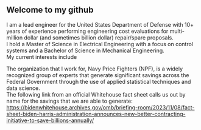 ## Welcome to my github 

I am a lead engineer for the United States Department of Defense with 10+ years of experience performing engineering cost evaluations for multi-million dollar (and sometimes billion dollar) repair/spare proposals.  
I hold a Master of Science in Electrical Engineering with a focus on control systems and a Bachelor of Science in Mechanical Engineering.  
My current interests include 










The organization that I work for, Navy Price Fighters (NPF), is a widely recognized group of experts that generate significant savings across the Federal Government through the use of applied statistical techniques and data science.  
The following link from an official Whitehouse fact sheet calls us out by name for the savings that we are able to generate: https://bidenwhitehouse.archives.gov/omb/briefing-room/2023/11/08/fact-sheet-biden-harris-administration-announces-new-better-contracting-initiative-to-save-billions-annually/  

